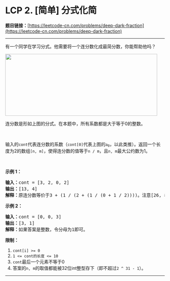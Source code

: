 # LCP 2. [简单] 分式化简

**题目链接：**[https://leetcode-cn.com/problems/deep-dark-fraction](https://leetcode-cn.com/problems/deep-dark-fraction)

---

<div class="content__1Y2H">
 <div class="notranslate">
  <p>有一个同学在学习分式。他需要将一个连分数化成最简分数，你能帮助他吗？</p> 
  <p><img style="height: 195px; width: 480px;" src="/aliyun-lc-upload/uploads/2019/09/09/fraction_example_1.jpg" alt=""></p> 
  <p>连分数是形如上图的分式。在本题中，所有系数都是大于等于0的整数。</p> 
  <p>&nbsp;</p> 
  <p>输入的<code>cont</code>代表连分数的系数（<code>cont[0]</code>代表上图的<code>a<sub>0</sub></code>，以此类推）。返回一个长度为2的数组<code>[n, m]</code>，使得连分数的值等于<code>n / m</code>，且<code>n, m</code>最大公约数为1。</p> 
  <p>&nbsp;</p> 
  <p><strong>示例 1：</strong></p> 
  <pre class="language-text"><strong>输入：</strong>cont = [3, 2, 0, 2]
<strong>输出：</strong>[13, 4]
<strong>解释：</strong>原连分数等价于3 + (1 / (2 + (1 / (0 + 1 / 2))))。注意[26, 8], [-13, -4]都不是正确答案。</pre> 
  <p><strong>示例 2：</strong></p> 
  <pre class="language-text"><strong>输入：</strong>cont = [0, 0, 3]
<strong>输出：</strong>[3, 1]
<strong>解释：</strong>如果答案是整数，令分母为1即可。</pre> 
  <p><strong>限制：</strong></p> 
  <ol> 
   <li><code>cont[i] &gt;= 0</code></li> 
   <li><code>1 &lt;= cont的长度 &lt;= 10</code></li> 
   <li><code>cont</code>最后一个元素不等于0</li> 
   <li>答案的<code>n, m</code>的取值都能被32位int整型存下（即不超过<code>2 ^ 31 - 1</code>）。</li> 
  </ol> 
 </div>
</div>

---

```

```